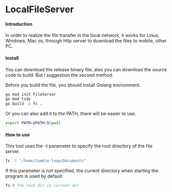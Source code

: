 # LocalFileServer

#### Introduction

In order to realize the file transfer in the local network, it works for Linux, Windows, Mac os, through http server to download the files to mobile, other PC.



#### Install

You can download the release binary file, also you can download the source code to build. But I suggestion the second method.

Before you build the file, you should install Golang environment.

```bash
go mod init FileServer
go mod tidy
go build -o fs .
```

Or you can also add it to the PATH, there will be easier to use.

```bash
export PATH=$PATH:$(pwd)
```



#### How to use

This tool uses the -t parameter to specify the root directory of the file server. 

```bash
fs -t "/home/tumble-leap/Documents"
```

If this parameter is not specified, the current directory when starting the program is used by default

```bash
fs # The root dir is current dir
```

